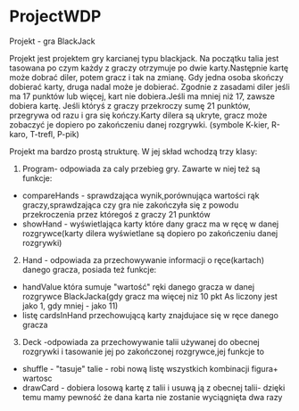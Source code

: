 # ProjectWDP

Projekt - gra BlackJack 

Projekt jest projektem gry karcianej typu blackjack.
Na początku talia jest tasowana po czym każdy z graczy otrzymuje po dwie karty.Następnie kartę może dobrać diler, potem gracz i tak na zmianę. Gdy jedna osoba skończy dobierać karty, druga nadal może je dobierać. Zgodnie z zasadami diler jeśli ma 17 punktów lub więcej, kart nie dobiera.Jeśli ma mniej niż 17, zawsze dobiera kartę. Jeśli któryś z graczy przekroczy sumę 21 punktów, przegrywa od razu i gra się kończy.Karty dilera są ukryte, gracz może zobaczyć je dopiero po zakończeniu danej rozgrywki.
(symbole K-kier, R-karo, T-trefl, P-pik)

Projekt ma bardzo prostą strukturę. W jej skład wchodzą trzy klasy:

1. Program- odpowiada za caly przebieg gry. Zawarte w niej też są funkcje:
 - compareHands - sprawdzająca wynik,porównująca wartości rąk graczy,sprawdzająca czy gra nie zakończyła się z powodu przekroczenia przez któregoś z graczy 21 punktów
 - showHand  - wyświetlająca karty które dany gracz ma w ręcę w danej rozgrywce(karty dilera wyświetlane są dopiero po zakończeniu danej rozgrywki)
 
2. Hand - odpowiada za przechowywanie informacji o ręce(kartach) danego gracza, posiada też funkcje:
-  handValue która sumuje "wartość" ręki danego gracza w danej rozgrywce BlackJacka(gdy gracz ma więcej niz 10 pkt As liczony jest jako 1, gdy mniej - jako 11)
-  listę cardsInHand przechowującą karty znajdujace się w ręce danego gracza

3. Deck -odpowiada za przechowywanie talii używanej do obecnej rozgrywki i tasowanie jej po zakończonej rozgrywce,jej funkcje to
- shuffle - "tasuje" talie - robi nową listę wszystkich kombinacji figura+ wartosc
- drawCard - dobiera losową kartę z talii i usuwą ją z obecnej talii- dzięki temu mamy pewność że dana karta nie zostanie wyciągnięta dwa razy
